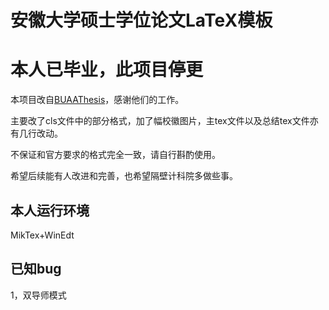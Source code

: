 # 安徽大学硕士学位论文LaTeX模板
# 本人已毕业，此项目停更

本项目改自[BUAAThesis](https://github.com/CheckBoxStudio/BUAAThesis#%E5%8C%97%E4%BA%AC%E8%88%AA%E7%A9%BA%E8%88%AA%E5%A4%A9%E5%A4%A7%E5%AD%A6%E5%AD%A6%E4%BD%8D%E8%AE%BA%E6%96%87latex%E6%A8%A1%E6%9D%BF)，感谢他们的工作。

主要改了cls文件中的部分格式，加了幅校徽图片，主tex文件以及总结tex文件亦有几行改动。

不保证和官方要求的格式完全一致，请自行斟酌使用。

希望后续能有人改进和完善，也希望隔壁计科院多做些事。

## 本人运行环境

MikTex+WinEdt

## 已知bug

1，双导师模式
